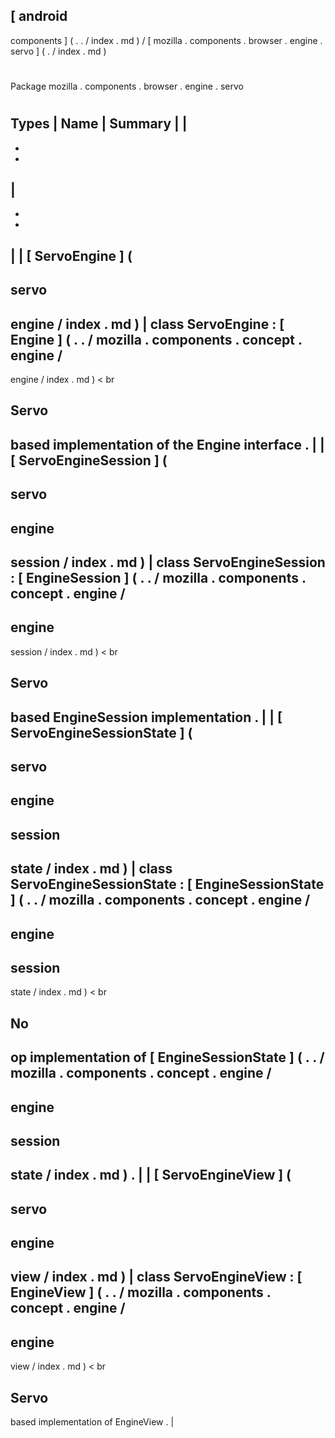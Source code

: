 [
android
-
components
]
(
.
.
/
index
.
md
)
/
[
mozilla
.
components
.
browser
.
engine
.
servo
]
(
.
/
index
.
md
)
#
#
Package
mozilla
.
components
.
browser
.
engine
.
servo
#
#
#
Types
|
Name
|
Summary
|
|
-
-
-
|
-
-
-
|
|
[
ServoEngine
]
(
-
servo
-
engine
/
index
.
md
)
|
class
ServoEngine
:
[
Engine
]
(
.
.
/
mozilla
.
components
.
concept
.
engine
/
-
engine
/
index
.
md
)
<
br
>
Servo
-
based
implementation
of
the
Engine
interface
.
|
|
[
ServoEngineSession
]
(
-
servo
-
engine
-
session
/
index
.
md
)
|
class
ServoEngineSession
:
[
EngineSession
]
(
.
.
/
mozilla
.
components
.
concept
.
engine
/
-
engine
-
session
/
index
.
md
)
<
br
>
Servo
-
based
EngineSession
implementation
.
|
|
[
ServoEngineSessionState
]
(
-
servo
-
engine
-
session
-
state
/
index
.
md
)
|
class
ServoEngineSessionState
:
[
EngineSessionState
]
(
.
.
/
mozilla
.
components
.
concept
.
engine
/
-
engine
-
session
-
state
/
index
.
md
)
<
br
>
No
-
op
implementation
of
[
EngineSessionState
]
(
.
.
/
mozilla
.
components
.
concept
.
engine
/
-
engine
-
session
-
state
/
index
.
md
)
.
|
|
[
ServoEngineView
]
(
-
servo
-
engine
-
view
/
index
.
md
)
|
class
ServoEngineView
:
[
EngineView
]
(
.
.
/
mozilla
.
components
.
concept
.
engine
/
-
engine
-
view
/
index
.
md
)
<
br
>
Servo
-
based
implementation
of
EngineView
.
|
